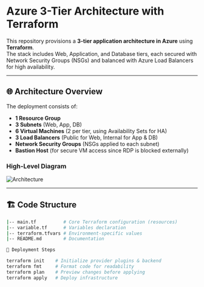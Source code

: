 # Azure 3-Tier Architecture with Terraform

This repository provisions a **3-tier application architecture in Azure** using **Terraform**.  
The stack includes Web, Application, and Database tiers, each secured with Network Security Groups (NSGs) and balanced with Azure Load Balancers for high availability.

---

## 🌐 Architecture Overview

The deployment consists of:
- **1 Resource Group**
- **3 Subnets** (Web, App, DB)
- **6 Virtual Machines** (2 per tier, using Availability Sets for HA)
- **3 Load Balancers** (Public for Web, Internal for App & DB)
- **Network Security Groups** (NSGs applied to each subnet)
- **Bastion Host** (for secure VM access since RDP is blocked externally)

### High-Level Diagram
![Architecture](./Azure3tierarch.png)

---

## 🏗️ Code Structure

```bash
|-- main.tf          # Core Terraform configuration (resources)
|-- variable.tf      # Variables declaration
|-- terraform.tfvars # Environment-specific values
|-- README.md        # Documentation

🚀 Deployment Steps

terraform init    # Initialize provider plugins & backend
terraform fmt     # Format code for readability
terraform plan    # Preview changes before applying
terraform apply   # Deploy infrastructure
